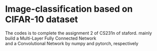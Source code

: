 # Image-classification based on CIFAR-10 dataset
The codes is to complete the assignment 2 of CS231n of staford.
mainly build a Multi-Layer Fully Connected Network  
and a Convolutional Network by numpy and pytorch, respectively
